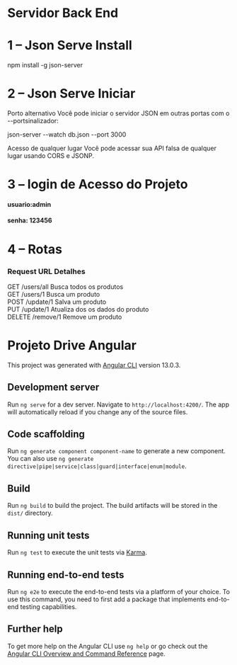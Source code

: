 

# Servidor Back End

# 1 – Json Serve Install

npm install -g json-server

# 2 – Json Serve Iniciar

Porto alternativo
Você pode iniciar o servidor JSON em outras portas com o --portsinalizador:

json-server --watch db.json --port 3000

Acesso de qualquer lugar
Você pode acessar sua API falsa de qualquer lugar usando CORS e JSONP.

# 3 – login de Acesso do Projeto

#### usuario:admin
#### senha: 123456

# 4 – Rotas
### Request	URL	Detalhes
GET	    /users/all	Busca todos os produtos <br>
GET	    /users/1	Busca um produto <br>
POST	/update/1	Salva um produto <br>
PUT	    /update/1	Atualiza dos os dados do produto <br>
DELETE	/remove/1	Remove um produto <br>


# Projeto  Drive Angular

This project was generated with [Angular CLI](https://github.com/angular/angular-cli) version 13.0.3.

## Development server

Run `ng serve` for a dev server. Navigate to `http://localhost:4200/`. The app will automatically reload if you change any of the source files.

## Code scaffolding

Run `ng generate component component-name` to generate a new component. You can also use `ng generate directive|pipe|service|class|guard|interface|enum|module`.

## Build

Run `ng build` to build the project. The build artifacts will be stored in the `dist/` directory.

## Running unit tests

Run `ng test` to execute the unit tests via [Karma](https://karma-runner.github.io).

## Running end-to-end tests

Run `ng e2e` to execute the end-to-end tests via a platform of your choice. To use this command, you need to first add a package that implements end-to-end testing capabilities.

## Further help

To get more help on the Angular CLI use `ng help` or go check out the [Angular CLI Overview and Command Reference](https://angular.io/cli) page.
